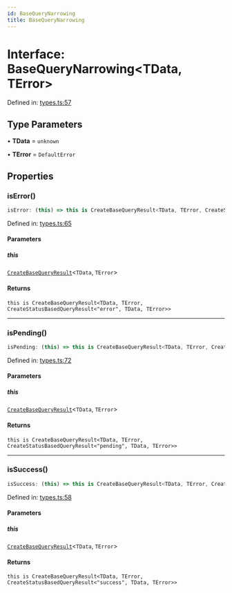 ```yaml
---
id: BaseQueryNarrowing
title: BaseQueryNarrowing
---
```


<!-- DO NOT EDIT: this page is autogenerated from the type comments -->

# Interface: BaseQueryNarrowing\<TData, TError\>

Defined in: [types.ts:57](https://github.com/TanStack/query/blob/main/packages/angular-query-experimental/src/types.ts#L57)

## Type Parameters

• **TData** = `unknown`

• **TError** = `DefaultError`

## Properties

### isError()

```ts
isError: (this) => this is CreateBaseQueryResult<TData, TError, CreateStatusBasedQueryResult<"error", TData, TError>>;
```

Defined in: [types.ts:65](https://github.com/TanStack/query/blob/main/packages/angular-query-experimental/src/types.ts#L65)

#### Parameters

##### this

[`CreateBaseQueryResult`](../../type-aliases/createbasequeryresult.md)\<`TData`, `TError`\>

#### Returns

`this is CreateBaseQueryResult<TData, TError, CreateStatusBasedQueryResult<"error", TData, TError>>`

***

### isPending()

```ts
isPending: (this) => this is CreateBaseQueryResult<TData, TError, CreateStatusBasedQueryResult<"pending", TData, TError>>;
```

Defined in: [types.ts:72](https://github.com/TanStack/query/blob/main/packages/angular-query-experimental/src/types.ts#L72)

#### Parameters

##### this

[`CreateBaseQueryResult`](../../type-aliases/createbasequeryresult.md)\<`TData`, `TError`\>

#### Returns

`this is CreateBaseQueryResult<TData, TError, CreateStatusBasedQueryResult<"pending", TData, TError>>`

***

### isSuccess()

```ts
isSuccess: (this) => this is CreateBaseQueryResult<TData, TError, CreateStatusBasedQueryResult<"success", TData, TError>>;
```

Defined in: [types.ts:58](https://github.com/TanStack/query/blob/main/packages/angular-query-experimental/src/types.ts#L58)

#### Parameters

##### this

[`CreateBaseQueryResult`](../../type-aliases/createbasequeryresult.md)\<`TData`, `TError`\>

#### Returns

`this is CreateBaseQueryResult<TData, TError, CreateStatusBasedQueryResult<"success", TData, TError>>`
